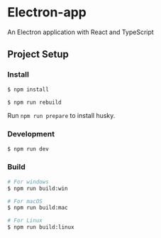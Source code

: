 # Electron-app

An Electron application with React and TypeScript

## Project Setup

### Install

```bash
$ npm install

$ npm run rebuild

```

Run `npm run prepare` to install husky.

### Development

```bash
$ npm run dev
```

### Build

```bash
# For windows
$ npm run build:win

# For macOS
$ npm run build:mac

# For Linux
$ npm run build:linux
```
